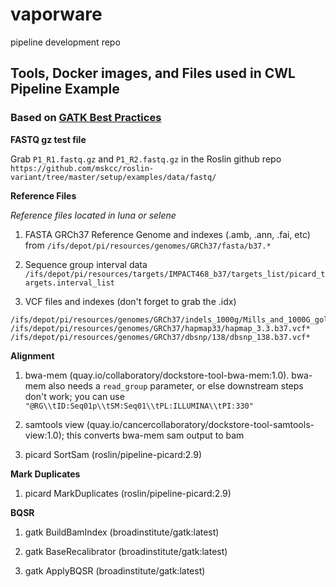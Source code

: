 # vaporware
pipeline development repo

## Tools, Docker images, and Files used in CWL Pipeline Example
### Based on [GATK Best Practices](https://software.broadinstitute.org/gatk/best-practices/workflow?id=11165)

**FASTQ gz test file**

Grab `P1_R1.fastq.gz` and `P1_R2.fastq.gz` in the Roslin github repo `https://github.com/mskcc/roslin-variant/tree/master/setup/examples/data/fastq/`

**Reference Files**

*Reference files located in luna or selene*

1. FASTA GRCh37 Reference Genome and indexes (.amb, .ann, .fai, etc) from `/ifs/depot/pi/resources/genomes/GRCh37/fasta/b37.*`

2. Sequence group interval data `/ifs/depot/pi/resources/targets/IMPACT468_b37/targets_list/picard_targets.interval_list`

3. VCF files and indexes (don't forget to grab the .idx)
```
/ifs/depot/pi/resources/genomes/GRCh37/indels_1000g/Mills_and_1000G_gold_standard.indels.b37.vcf*
/ifs/depot/pi/resources/genomes/GRCh37/hapmap33/hapmap_3.3.b37.vcf*
/ifs/depot/pi/resources/genomes/GRCh37/dbsnp/138/dbsnp_138.b37.vcf*
```

**Alignment**

1. bwa-mem (quay.io/collaboratory/dockstore-tool-bwa-mem:1.0). bwa-mem also needs a `read_group` parameter, or else downstream steps don't work; you can use `"@RG\\tID:Seq01p\\tSM:Seq01\\tPL:ILLUMINA\\tPI:330"`

2. samtools view (quay.io/cancercollaboratory/dockstore-tool-samtools-view:1.0); this converts bwa-mem sam output to bam

3. picard SortSam (roslin/pipeline-picard:2.9)

**Mark Duplicates**
1. picard MarkDuplicates (roslin/pipeline-picard:2.9)

**BQSR**
1. gatk BuildBamIndex (broadinstitute/gatk:latest)

2. gatk BaseRecalibrator (broadinstitute/gatk:latest)

3. gatk ApplyBQSR (broadinstitute/gatk:latest)
